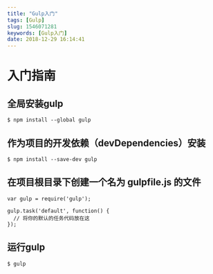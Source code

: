 ```yaml
---
title: "Gulp入门"
tags: [Gulp]
slug: 1546071281
keywords: [Gulp入门]
date: 2018-12-29 16:14:41
---
```

# 入门指南

## 全局安装gulp

```
$ npm install --global gulp 
```

## 作为项目的开发依赖（devDependencies）安装

```
$ npm install --save-dev gulp
```

## 在项目根目录下创建一个名为 gulpfile.js 的文件

```
var gulp = require('gulp');

gulp.task('default', function() {
  // 将你的默认的任务代码放在这
});
```

## 运行gulp

```
$ gulp
```


